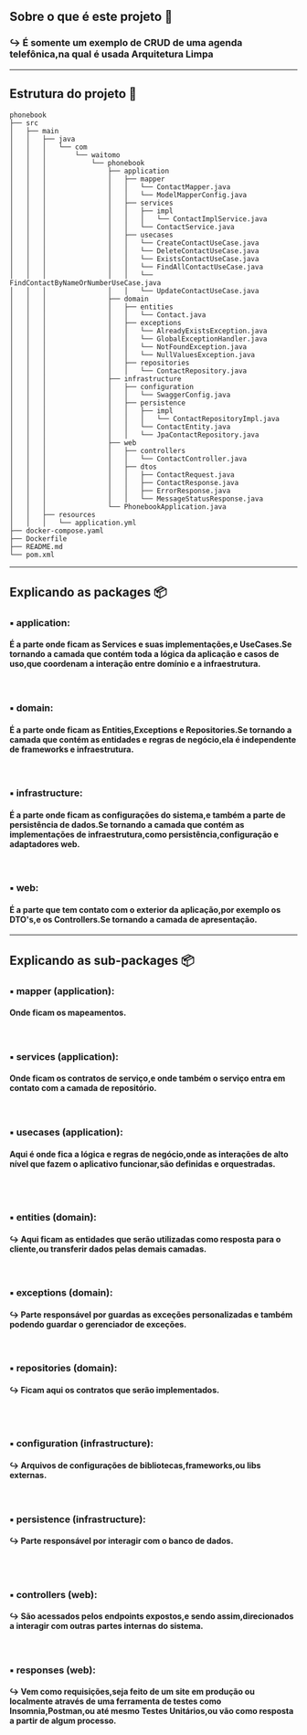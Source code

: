 ## Sobre o que é este projeto 🚀
### ↪ É somente um exemplo de CRUD de uma agenda telefônica,na qual é usada Arquitetura Limpa

---------------------------------------------------------------------


## Estrutura do projeto 🔗
```
phonebook
├── src
│   ├── main
│   │   ├── java
│   │   │   └── com
│   │   │       └── waitomo
│   │   │           └── phonebook
│   │   │               ├── application
│   │   │               │   ├── mapper
│   │   │               │   │   └── ContactMapper.java
│   │   │               │   │   └── ModelMapperConfig.java
│   │   │               │   ├── services
│   │   │               │   │   ├── impl
│   │   │               │   │   │   └── ContactImplService.java
│   │   │               │   │   └── ContactService.java
│   │   │               │   ├── usecases
│   │   │               │   │   └── CreateContactUseCase.java
│   │   │               │   │   └── DeleteContactUseCase.java
│   │   │               │   │   └── ExistsContactUseCase.java
│   │   │               │   │   └── FindAllContactUseCase.java
│   │   │               │   │   └── FindContactByNameOrNumberUseCase.java
│   │   │               │   │   └── UpdateContactUseCase.java
│   │   │               ├── domain
│   │   │               │   ├── entities
│   │   │               │   │   └── Contact.java
│   │   │               │   ├── exceptions
│   │   │               │   │   └── AlreadyExistsException.java
│   │   │               │   │   └── GlobalExceptionHandler.java
│   │   │               │   │   └── NotFoundException.java
│   │   │               │   │   └── NullValuesException.java
│   │   │               │   ├── repositories
│   │   │               │   │   └── ContactRepository.java
│   │   │               ├── infrastructure
│   │   │               │   ├── configuration
│   │   │               │   │   └── SwaggerConfig.java
│   │   │               │   ├── persistence
│   │   │               │   │   ├── impl
│   │   │               │   │   │   └── ContactRepositoryImpl.java
│   │   │               │   │   └── ContactEntity.java
│   │   │               │   │   └── JpaContactRepository.java
│   │   │               ├── web
│   │   │               │   ├── controllers
│   │   │               │   │   └── ContactController.java
│   │   │               │   ├── dtos
│   │   │               │   │   ├── ContactRequest.java
│   │   │               │   │   ├── ContactResponse.java
│   │   │               │   │   ├── ErrorResponse.java
│   │   │               │   │   └── MessageStatusResponse.java
│   │   │               └── PhonebookApplication.java
│   │   ├── resources
│   │   │   └── application.yml
├── docker-compose.yaml
├── Dockerfile
├── README.md
└── pom.xml
```

-----------------------------------------------------------------------------

## Explicando as packages 📦

### ▪ application:
#### É a parte onde ficam as Services e suas implementações,e UseCases.Se tornando a camada que contém toda a lógica da aplicação e casos de uso,que coordenam a interação entre domínio e a infraestrutura.

<br>

### ▪ domain:
#### É a parte onde ficam as Entities,Exceptions e Repositories.Se tornando a camada que contém as entidades e regras de negócio,ela é independente de frameworks e infraestrutura.

<br>

### ▪ infrastructure:
#### É a parte onde ficam as configurações do sistema,e também a parte de persistência de dados.Se tornando a camada que contém as implementações de infraestrutura,como persistência,configuração e adaptadores web.

<br>

### ▪ web:
#### É a parte que tem contato com o exterior da aplicação,por exemplo os DTO's,e os Controllers.Se tornando a camada de apresentação.  

----------------------------------------------------------------------------

## Explicando as sub-packages 📦

### ▪ mapper (application):
#### Onde ficam os mapeamentos.

<br>

### ▪ services (application):
#### Onde ficam os contratos de serviço,e onde também o serviço entra em contato com a camada de repositório.

<br>

### ▪ usecases (application):
#### Aqui é onde fica a lógica e regras de negócio,onde as interações de alto nível que fazem o aplicativo funcionar,são definidas e orquestradas.

<br><br>

### ▪ entities (domain):
#### ↪ Aqui ficam as entidades que serão utilizadas como resposta para o cliente,ou transferir dados pelas demais camadas.

<br>

### ▪ exceptions (domain):
#### ↪ Parte responsável por guardas as exceções personalizadas e também podendo guardar o gerenciador de exceções.

<br>

### ▪ repositories (domain):
#### ↪ Ficam aqui os contratos que serão implementados.

<br><br>

### ▪ configuration (infrastructure):
#### ↪ Arquivos de configurações de bibliotecas,frameworks,ou libs externas.

<br>

### ▪ persistence (infrastructure):
#### ↪ Parte responsável por interagir com o banco de dados.

<br><br>

### ▪ controllers (web):
#### ↪ São acessados pelos endpoints expostos,e sendo assim,direcionados a interagir com outras partes internas do sistema.

<br>

### ▪ responses (web):
#### ↪ Vem como requisições,seja feito de um site em produção ou localmente através de uma ferramenta de testes como Insomnia,Postman,ou até mesmo Testes Unitários,ou vão como resposta a partir de algum processo.


